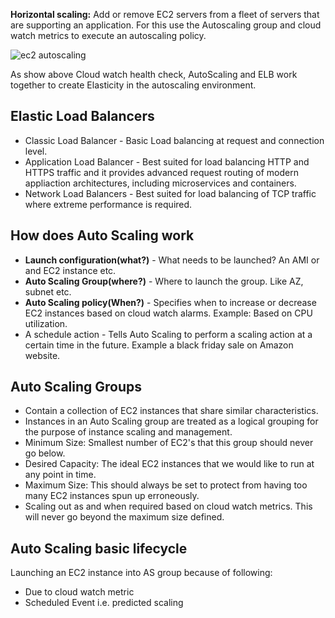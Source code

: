 **Horizontal scaling:** Add or remove EC2 servers from a fleet of servers that are supporting an application. For this use the Autoscaling group and cloud watch metrics to execute an autoscaling policy.

![ec2 autoscaling](https://user-images.githubusercontent.com/6800366/37917259-8ba1fc16-313b-11e8-8917-06ebf05cad90.PNG)

As show above Cloud watch health check, AutoScaling and ELB work together to create Elasticity in the autoscaling environment.

## Elastic Load Balancers
* Classic Load Balancer - Basic Load balancing at request and connection level.
* Application Load Balancer - Best suited for load balancing HTTP and HTTPS traffic and it provides advanced request routing of modern appliaction architectures, including microservices and containers.
* Network Load Balancers - Best suited for load balancing of TCP traffic where extreme performance is required.

## How does Auto Scaling work 

* **Launch configuration(what?)** - What needs to be launched? An AMI or and EC2 instance etc.
* **Auto Scaling Group(where?)** - Where to launch the group. Like AZ, subnet etc.
* **Auto Scaling policy(When?)** - Specifies when to increase or decrease EC2 instances based on cloud watch alarms. Example: Based on CPU utilization.
* A schedule action - Tells Auto Scaling to perform a scaling action at a certain time in the future. Example a black friday sale on Amazon website.

## Auto Scaling Groups

* Contain a collection of EC2 instances that share similar characteristics.
* Instances in an Auto Scaling group are treated as a logical grouping for the purpose of instance scaling and management.
* Minimum Size: Smallest number of EC2's that this group should never go below.
* Desired Capacity: The ideal EC2 instances that we would like to run at any point in time.
* Maximum Size: This should always be set to protect from having too many EC2 instances spun up erroneously.
* Scaling out as and when required based on cloud watch metrics. This will never go beyond the maximum size defined.

## Auto Scaling basic lifecycle

Launching an EC2 instance into AS group because of following:

* Due to cloud watch metric 
* Scheduled Event i.e. predicted scaling


